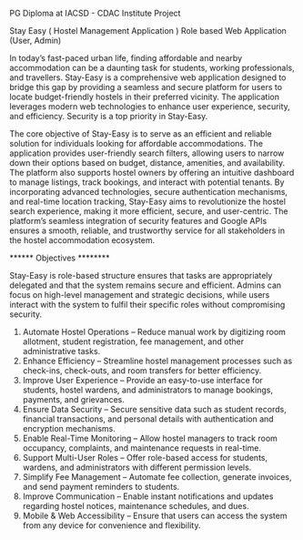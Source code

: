 PG Diploma at IACSD - CDAC Institute 
Project

Stay Easy ( Hostel Management Application )
Role based Web Application (User, Admin)
 
 
In today’s fast-paced urban life, finding affordable and nearby accommodation can be a daunting task for students, working professionals, and travellers. Stay-Easy is a comprehensive web application designed to bridge this gap by providing a seamless and secure platform for users to locate budget-friendly hostels in their preferred vicinity. The application leverages modern web technologies to enhance user experience, security, and efficiency. Security is a top priority in Stay-Easy. 

The core objective of Stay-Easy is to serve as an efficient and reliable solution for individuals looking for affordable accommodations. The application provides user-friendly search filters, allowing users to narrow down their options based on budget, distance, amenities, and availability. The platform also supports hostel owners by offering an intuitive dashboard to manage listings, track bookings, and interact with potential tenants.
By incorporating advanced technologies, secure authentication mechanisms, and real-time location tracking, Stay-Easy aims to revolutionize the hostel search experience, making it more efficient, secure, and user-centric. The platform’s seamless integration of security features and Google APIs ensures a smooth, reliable, and trustworthy service for all stakeholders in the hostel accommodation ecosystem.



****** Objectives ********

Stay-Easy is role-based structure ensures that tasks are appropriately delegated and that the system remains secure and efficient. Admins can focus on high-level management and strategic decisions, while users interact with the system to fulfil their specific roles without compromising security.
1.	Automate Hostel Operations – Reduce manual work by digitizing room allotment, student registration, fee management, and other administrative tasks.
2.	Enhance Efficiency – Streamline hostel management processes such as check-ins, check-outs, and room transfers for better efficiency.
3.	Improve User Experience – Provide an easy-to-use interface for students, hostel wardens, and administrators to manage bookings, payments, and grievances.
4.	Ensure Data Security – Secure sensitive data such as student records, financial transactions, and personal details with authentication and encryption mechanisms.
5.	Enable Real-Time Monitoring – Allow hostel managers to track room occupancy, complaints, and maintenance requests in real-time.
6.	Support Multi-User Roles – Offer role-based access for students, wardens, and administrators with different permission levels.
7.	Simplify Fee Management – Automate fee collection, generate invoices, and send payment reminders to students.
8.	Improve Communication – Enable instant notifications and updates regarding hostel notices, maintenance schedules, and dues.
9.	Mobile & Web Accessibility – Ensure that users can access the system from any device for convenience and flexibility.
